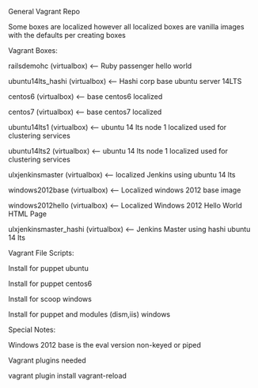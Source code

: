 General Vagrant Repo

Some boxes are localized however all localized boxes are vanilla images with the defaults per creating boxes 

Vagrant Boxes:

railsdemohc               (virtualbox) <-- Ruby passenger hello world 

ubuntu14lts_hashi         (virtualbox) <-- Hashi corp base ubuntu server 14LTS

centos6                   (virtualbox) <-- base centos6 localized

centos7                   (virtualbox) <-- base centos7 localized

ubuntu14lts1              (virtualbox) <-- ubuntu 14 lts node 1 localized used for clustering services

ubuntu14lts2              (virtualbox) <-- ubuntu 14 lts node 1 localized used for clustering services

ulxjenkinsmaster          (virtualbox) <-- localized Jenkins using ubuntu 14 lts

windows2012base           (virtualbox) <-- Localized windows 2012 base image

windows2012hello          (virtualbox) <-- Localized Windows 2012 Hello World HTML Page

ulxjenkinsmaster_hashi    (virtualbox) <-- Jenkins Master using hashi ubuntu 14 lts

Vagrant File Scripts:

Install for puppet ubuntu

Install for puppet centos6

Install for scoop windows

Install for puppet and modules (dism,iis) windows

Special Notes:

Windows 2012 base is the eval version non-keyed or piped

Vagrant plugins needed

vagrant plugin install vagrant-reload